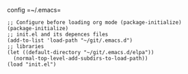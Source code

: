 config =~/.emacs= 
 
    ;; Configure before loading org mode (package-initialize)  
    (package-initialize) 
    ;; init.el and its depences files
    (add-to-list 'load-path "~/git/.emacs.d") 
    ;; libraries 
    (let ((default-directory "~/git/.emacs.d/elpa"))
      (normal-top-level-add-subdirs-to-load-path))
    (load "init.el")